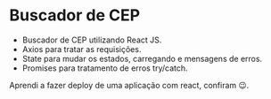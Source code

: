 # Buscador de CEP

- Buscador de CEP utilizando React JS. 
- Axios para tratar as requisições. 
- State para mudar os estados, carregando e mensagens de erros. 
- Promises para tratamento de erros try/catch. 

Aprendi a fazer deploy de uma aplicação com react, confiram 😉.

